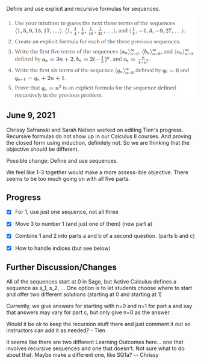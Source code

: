 Define and use explicit and recursive formulas for sequences.

![](.SQ1.md.upload/paste-0.002540975761845088)

## June 9, 2021
Chrissy Safranski and Sarah Nelson worked on editing Tien's progress. Recursive formulas do not show up in our Calculus II courses. And proving the closed form using induction, definitely not.  So we are thinking that the objective should be different.

Possible change: Define and use sequences.

We feel like 1-3 together would make a more assess-ible objective. There seems to be too much going on with all five parts.
 
## Progress
- [x] For 1, use just one sequence, not all three
- [x] Move 3 to number 1 (and just one of them) (new part a)
- [x] Combine 1 and 2 into parts a and b of a second question. (parts b and c)
- [x] How to handle indices (but see below)



## Further Discussion/Changes
All of the sequences start at 0 in Sage, but Active Calculus defines a sequence as s_1, s_2, ... One option is to let students choose where to start and offer two different solutions (starting at 0 and starting at 1)

Currently, we give answers for starting with n=0 and n=1 for part a and say that answers may vary for part c, but only give n=0 as the answer.

Would it be ok to keep the recursion stuff there and just comment it out so instructors can add it as needed? - Tien

It seems like there are two different Learning Outcomes here... one that involves recursive sequences and one that doesn't. Not sure what to do about that.  Maybe make a different one, like SQ1a? -- Chrissy